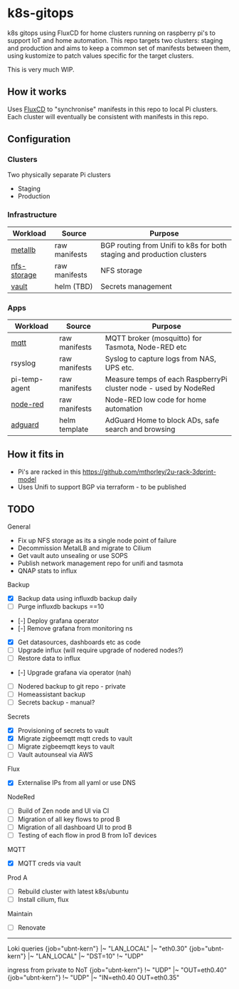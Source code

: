 # k8s-gitops

k8s gitops using FluxCD for home clusters running on raspberry pi's to support IoT and home automation. This repo targets two clusters: staging and production and aims to keep a common set of manifests between them, using kustomize to patch values specific for the target clusters.

This is very much WIP.

## How it works

Uses [FluxCD](https://fluxcd.io/docs/) to "synchronise" manifests in this repo to local Pi clusters. Each cluster will eventually be consistent with manifests in this repo.

## Configuration

### Clusters

Two physically separate Pi clusters

* Staging
* Production

### Infrastructure

| Workload | Source | Purpose |
| -------- | ------ | ------- |
| [metallb](https://metallb.universe.tf/) | raw manifests | BGP routing from Unifi to k8s for both staging and production clusters |
| [nfs-storage](https://github.com/kubernetes-sigs/nfs-subdir-external-provisioner/tree/master/charts/nfs-subdir-external-provisioner) | raw manifests | NFS storage |
| [vault](https://www.vaultproject.io/docs/platform/k8s/helm) | helm (TBD) | Secrets management |
 
### Apps

| Workload | Source | Purpose |
| -------- | ------ | ------- |
| [mqtt](https://mosquitto.org/) | raw manifests | MQTT broker (mosquitto) for Tasmota, Node-RED etc |
| rsyslog | raw manifests | Syslog to capture logs from NAS, UPS etc. |
| pi-temp-agent | raw manifests | Measure temps of each RaspberryPi cluster node - used by NodeRed |
| [node-red](https://nodered.org/) | raw manifests | Node-RED low code for home automation |
| [adguard]() | helm template | AdGuard Home to block ADs, safe search and browsing | 

## How it fits in 

* Pi's are racked in this https://github.com/mthorley/2u-rack-3dprint-model 
* Uses Unifi to support BGP via terraform - to be published

## TODO

General
* Fix up NFS storage as its a single node point of failure
* Decommission MetalLB and migrate to Cilium
* Get vault auto unsealing or use SOPS
* Publish network management repo for unifi and tasmota
* QNAP stats to influx

Backup
 - [x] Backup data using influxdb backup daily
 - [ ] Purge influxdb backups ==10
 - [-] Deploy grafana operator
 - [-] Remove grafana from monitoring ns
 - [x] Get datasources, dashboards etc as code
 - [ ] Upgrade influx (will require upgrade of nodered nodes?)
 - [ ] Restore data to influx
 - [-] Upgrade grafana via operator (nah)
 - [ ] Nodered backup to git repo - private
 - [ ] Homeassistant backup 
 - [ ] Secrets backup - manual? 

Secrets
 - [x] Provisioning of secrets to vault
 - [x] Migrate zigbeemqtt mqtt creds to vault
 - [ ] Migrate zigbeemqtt keys to vault
 - [ ] Vault autounseal via AWS 

Flux
 - [x] Externalise IPs from all yaml or use DNS

NodeRed
 - [ ] Build of Zen node and UI via CI 
 - [ ] Migration of all key flows to prod B
 - [ ] Migration of all dashboard UI to prod B
 - [ ] Testing of each flow in prod B from IoT devices 

MQTT
 - [x] MQTT creds via vault

Prod A
 - [ ] Rebuild cluster with latest k8s/ubuntu
 - [ ] Install cilium, flux

Maintain
 - [ ] Renovate

-------------------------
Loki queries
{job="ubnt-kern"} |~ "LAN_LOCAL" |~ "eth0.30"
{job="ubnt-kern"} |~ "LAN_LOCAL" |~ "DST=10" !~ "UDP"

ingress from private to NoT
{job="ubnt-kern"} !~ "UDP" |~ "OUT=eth0.40"
{job="ubnt-kern"} !~ "UDP" |~ "IN=eth0.40 OUT=eth0.35"
